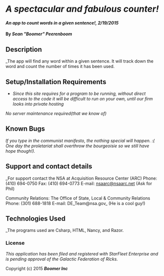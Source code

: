 # _A spectacular and fabulous counter!_

#### _An app to count words in a given sentence!, 2/19/2015_

#### By _**Sean "Boomer" Peerenboom**_

## Description

_The app will find any word within a given sentence. It will track down the word and count the number of times it has been used.

## Setup/Installation Requirements

* _Since this site requires for a program to be running, without direct access to the code it will be difficult to run on your own, until our firm looks into private hosting_

_No server maintenance required(that we know of)_

## Known Bugs

_If you type in the communist manifesto, the nothing special will happen. :( One day the proletariat shall overthrow the bourgeoisie so we still have hope though!)._

## Support and contact details

_For support contact the NSA at
Acquisition Resource Center (ARC)
Phone: (410) 694-0750
Fax: (410) 694-0773
E-mail: nsaarc@nsaarc.net
(Ask for Phil)

Community Relations:
The Office of State, Local & Community Relations
Phone: (301) 688-1818
E-mail: DE_Team@nsa.gov_
(He is a cool guy!)


## Technologies Used

_The programs used are Csharp, HTML, Nancy, and Razor.

### License

*This application has been filed and registered with StarFleet Enterprise and is pending approval of the Galactic Federation of Ricks.*

Copyright (c) 2015 **_Boomer Inc_**
